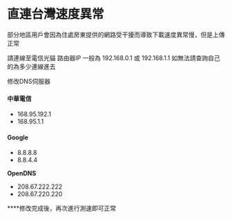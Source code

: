 # 直連台灣速度異常

部分地區用戶會因為住處房東提供的網路受干擾而導致下載速度異常慢，但是上傳正常

請連線至電信光貓 路由器IP 一般為 192.168.0.1 或 192.168.1.1 如無法請查詢自己的為多少連線進去

修改DNS伺服器

#### **中華電信**  

* 168.95.192.1
* 168.95.1.1

#### **Google**

* 8.8.8.8
* 8.8.4.4

**OpenDNS**

* 208.67.222.222
* 208.67.220.220

 ****修改完成後，再次進行測速即可正常

